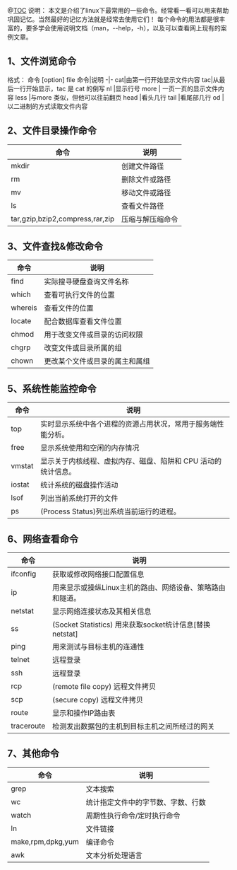 @[TOC](linux常用命令)
说明：
本文是介绍了linux下最常用的一些命令。经常看一看可以用来帮助巩固记忆。当然最好的记忆方法就是经常去使用它们！
每个命令的用法都是很丰富的，要多学会使用说明文档（man，--help，-h），以及可以查看网上现有的案例文章。
## 1、文件浏览命令
格式： 命令 [option] file
命令|说明
-|-
cat|由第一行开始显示文件内容 
tac|从最后一行开始显示，tac 是 cat 的倒写
nl |显示行号
more  |	一页一页的显示文件内容
less  |与more 类似，但他可以往前翻页
head  |看头几行
tail  |看尾部几行
od  |以二进制的方式读取文件内容
## 2、文件目录操作命令
命令|说明
-|-
mkdir|创建文件路径
rm|删除文件或路径
mv|移动文件或路径
ls|查看文件路径
tar,gzip,bzip2,compress,rar,zip|压缩与解压缩命令

## 3、文件查找&修改命令
命令|说明
-|-
find|实际搜寻硬盘查询文件名称
which|查看可执行文件的位置
whereis|查看文件的位置
locate|配合数据库查看文件位置
chmod|用于改变文件或目录的访问权限
chgrp|改变文件或目录所属的组
chown|更改某个文件或目录的属主和属组
## 5、系统性能监控命令
命令|说明
-|-
top  |实时显示系统中各个进程的资源占用状况，常用于服务端性能分析。
free |显示系统使用和空闲的内存情况
vmstat  |显示关于内核线程、虚拟内存、磁盘、陷阱和 CPU 活动的统计信息。
iostat  |统计系统的磁盘操作活动
lsof  |列出当前系统打开的文件
ps  |(Process Status)列出系统当前运行的进程。
## 6、网络查看命令
命令|说明
-|-
ifconfig  |获取或修改网络接口配置信息
ip  |用来显示或操纵Linux主机的路由、网络设备、策略路由和隧道。
netstat |显示网络连接状态及其相关信息
ss    |(Socket Statistics) 用来获取socket统计信息[替换netstat]
ping  |用来测试与目标主机的连通性
telnet  |远程登录
ssh  |远程登录
rcp  |(remote file copy) 远程文件拷贝
scp  |(secure copy) 远程文件拷贝
route   |显示和操作IP路由表
traceroute  |检测发出数据包的主机到目标主机之间所经过的网关
## 7、其他命令
命令|说明
-|-
grep |文本搜索
wc |统计指定文件中的字节数、字数、行数
watch  |周期性执行命令/定时执行命令
ln |文件链接
make,rpm,dpkg,yum |编译命令
awk|文本分析处理语言
